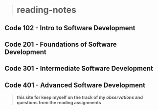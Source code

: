 > # reading-notes

 ## Code 102 - Intro to Software Development
 ## Code 201 - Foundations of Software Development
 ## Code 301 - Intermediate Software Development
 ## Code 401 - Advanced Software Development

> #### this site for keep myself on **the track of my _observations_ and questions from the reading assignments**

